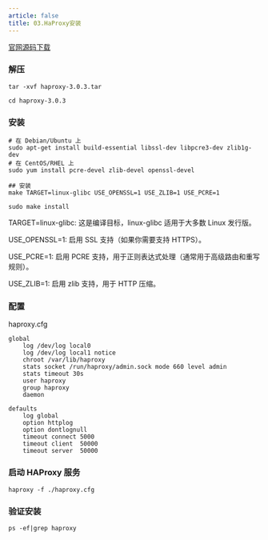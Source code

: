 ```yaml
---
article: false 
title: 03.HaProxy安装
---
```


[官网源码下载](https://www.haproxy.org/#down)


### 解压
```shell
tar -xvf haproxy-3.0.3.tar

cd haproxy-3.0.3

```

### 安装
```shell
# 在 Debian/Ubuntu 上
sudo apt-get install build-essential libssl-dev libpcre3-dev zlib1g-dev
# 在 CentOS/RHEL 上
sudo yum install pcre-devel zlib-devel openssl-devel

## 安装
make TARGET=linux-glibc USE_OPENSSL=1 USE_ZLIB=1 USE_PCRE=1

sudo make install

```
TARGET=linux-glibc: 这是编译目标，linux-glibc 适用于大多数 Linux 发行版。

USE_OPENSSL=1: 启用 SSL 支持（如果你需要支持 HTTPS）。

USE_PCRE=1: 启用 PCRE 支持，用于正则表达式处理（通常用于高级路由和重写规则）。

USE_ZLIB=1: 启用 zlib 支持，用于 HTTP 压缩。



### 配置
haproxy.cfg
```shell
global
    log /dev/log local0
    log /dev/log local1 notice
    chroot /var/lib/haproxy
    stats socket /run/haproxy/admin.sock mode 660 level admin
    stats timeout 30s
    user haproxy
    group haproxy
    daemon

defaults
    log global
    option httplog
    option dontlognull
    timeout connect 5000
    timeout client  50000
    timeout server  50000

```


### 启动 HAProxy 服务
```shell
haproxy -f ./haproxy.cfg
```



### 验证安装
```shell
ps -ef|grep haproxy



```



























